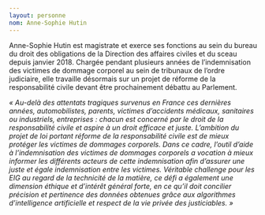 ```yaml
---
layout: personne
nom: Anne-Sophie Hutin
---
```


Anne-Sophie Hutin est magistrate et exerce ses fonctions au sein du bureau du droit des obligations de la Direction des affaires civiles et du sceau depuis janvier 2018. Chargée pendant plusieurs années de l’indemnisation des victimes de dommage corporel au sein de tribunaux de l’ordre judiciaire, elle travaille désormais sur un projet de réforme de la responsabilité civile devant être prochainement débattu au Parlement.

_« Au-delà des attentats tragiques survenus en France ces dernières années, automobilistes, parents, victimes d’accidents médicaux, sanitaires ou industriels, entreprises : chacun est concerné par le droit de la responsabilité civile et aspire à un droit efficace et juste.
L’ambition du projet de loi portant réforme de la responsabilité civile est de mieux protéger les victimes de dommages corporels. Dans ce cadre, l’outil d’aide à l’indemnisation des victimes de dommages corporels a vocation à mieux informer les différents acteurs de cette indemnisation afin d’assurer une juste et égale indemnisation entre les victimes.
Véritable challenge pour les EIG au regard de la technicité de la matière, ce défi a également une dimension éthique et d’intérêt général forte, en ce qu’il doit concilier précision et pertinence des données obtenues grâce aux algorithmes d’intelligence artificielle et respect de la vie privée des justiciables. »_
